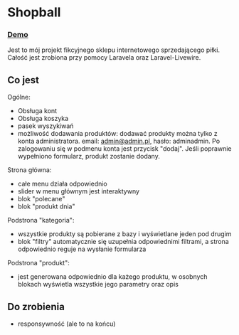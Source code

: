 # Shopball
### [ Demo ]

Jest to mój projekt fikcyjnego sklepu internetowego sprzedającego piłki. Całość jest zrobiona przy pomocy Laravela oraz Laravel-Livewire.

## Co jest

Ogólne:

- Obsługa kont
- Obsługa koszyka
- pasek wyszykiwań
- możliwość dodawania produktów: dodawać produkty można tylko z konta administratora. email: admin@admin.pl, hasło: adminadmin. Po zalogowaniu się w podmenu konta jest przycisk "dodaj". Jeśli poprawnie wypełniono formularz, produkt zostanie dodany.

Strona główna:

- całe menu działa odpowiednio
- slider w menu głównym jest interaktywny
- blok "polecane"
- blok "produkt dnia"

Podstrona "kategoria":

- wszystkie produkty są pobierane z bazy i wyświetlane jeden pod drugim
- blok "filtry" automatycznie się uzupełnia odpowiednimi filtrami, a strona odpowiednio reguje na wysłanie formularza

Podstrona "produkt":

- jest generowana odpowiednio dla każego produktu, w osobnych blokach wyświetla wszystkie jego parametry oraz opis


## Do zrobienia
- responsywność (ale to na końcu)

 [ Demo ]: <http://shopball.epizy.com>
